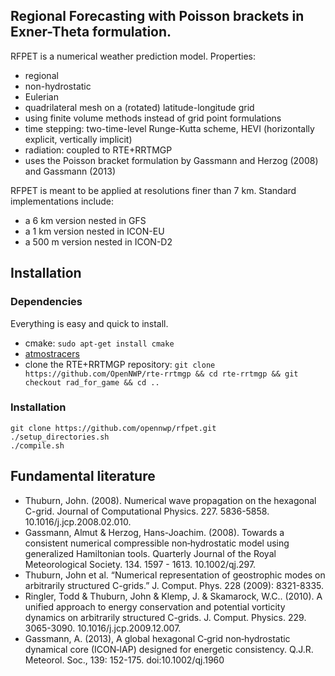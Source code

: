 ## Regional Forecasting with Poisson brackets in Exner-Theta formulation.

RFPET is a numerical weather prediction model. Properties:

* regional
* non-hydrostatic
* Eulerian
* quadrilateral mesh on a (rotated) latitude-longitude grid
* using finite volume methods instead of grid point formulations
* time stepping: two-time-level Runge-Kutta scheme, HEVI (horizontally explicit, vertically implicit)
* radiation: coupled to RTE+RRTMGP
* uses the Poisson bracket formulation by Gassmann and Herzog (2008) and Gassmann (2013)

RFPET is meant to be applied at resolutions finer than 7 km. Standard implementations include:

* a 6 km version nested in GFS
* a 1 km version nested in ICON-EU
* a 500 m version nested in ICON-D2

## Installation

### Dependencies

Everything is easy and quick to install.

* cmake: `sudo apt-get install cmake`
* [atmostracers](https://github.com/OpenNWP/atmostracers)
* clone the RTE+RRTMGP repository: `git clone https://github.com/OpenNWP/rte-rrtmgp && cd rte-rrtmgp && git checkout rad_for_game && cd ..`

### Installation

```
git clone https://github.com/opennwp/rfpet.git
./setup_directories.sh
./compile.sh
```

## Fundamental literature

* Thuburn, John. (2008). Numerical wave propagation on the hexagonal C-grid. Journal of Computational Physics. 227. 5836-5858. 10.1016/j.jcp.2008.02.010. 
* Gassmann, Almut & Herzog, Hans-Joachim. (2008). Towards a consistent numerical compressible non‐hydrostatic model using generalized Hamiltonian tools. Quarterly Journal of the Royal Meteorological Society. 134. 1597 - 1613. 10.1002/qj.297.
* Thuburn, John et al. “Numerical representation of geostrophic modes on arbitrarily structured C-grids.” J. Comput. Phys. 228 (2009): 8321-8335.
* Ringler, Todd & Thuburn, John & Klemp, J. & Skamarock, W.C.. (2010). A unified approach to energy conservation and potential vorticity dynamics on arbitrarily structured C-grids. J. Comput. Physics. 229. 3065-3090. 10.1016/j.jcp.2009.12.007.
* Gassmann, A. (2013), A global hexagonal C‐grid non‐hydrostatic dynamical core (ICON‐IAP) designed for energetic consistency. Q.J.R. Meteorol. Soc., 139: 152-175. doi:10.1002/qj.1960
